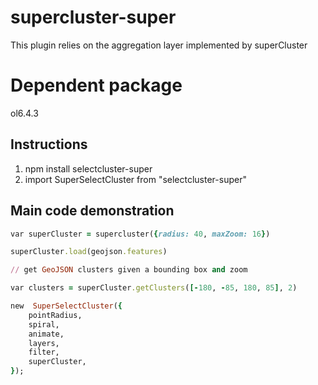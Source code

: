 # supercluster-super

This plugin relies on the aggregation layer implemented by superCluster



# Dependent package

ol6.4.3

## Instructions

1.  npm install selectcluster-super
2.  import SuperSelectCluster from "selectcluster-super"

## Main code demonstration

```ruby  
var superCluster = supercluster({radius: 40, maxZoom: 16})

superCluster.load(geojson.features)

// get GeoJSON clusters given a bounding box and zoom

var clusters = superCluster.getClusters([-180, -85, 180, 85], 2)

new  SuperSelectCluster({
	pointRadius,
	spiral,
	animate,
	layers,
	filter,
	superCluster,
});

```
